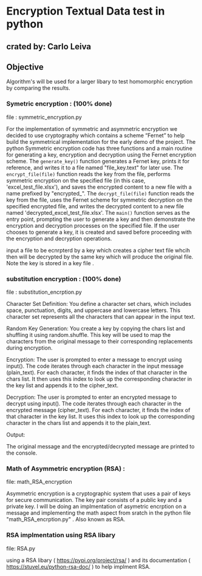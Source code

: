 # Encryption Textual Data test in python

## crated by: Carlo Leiva 

## Objective

Algorithm's will be used for a larger libary to test homomorphic encryption by comparing the results.

### Symetric encryption : (100% done)

file : symmetric_encryption.py

For the implementation of symmetric and asymmetric encryption we decided to use cryptography which contains a scheme “Fernet” to help build the symmetrical implementation for the early demo of the project. The python Symmetric encryption code has three functions and a main routine for generating a key, encryption and decryption using the Fernet encryption scheme. The `generate_key()` function generates a Fernet key, prints it for reference, and writes it to a file named "file_key.text" for later use. The `encrypt_file(file)` function reads the key from the file, performs symmetric encryption on the specified file (in this case, 'excel_test_file.xlsx'), and saves the encrypted content to a new file with a name prefixed by "encrypted_". The `decrypt_file(file)` function reads the key from the file, uses the Fernet scheme for symmetric decryption on the specified encrypted file, and writes the decrypted content to a new file named 'decrypted_excel_test_file.xlsx'. The `main()` function serves as the entry point, prompting the user to generate a key and then demonstrate the encryption and decryption processes on the specified file. If the user chooses to generate a key, it is created and saved before proceeding with the encryption and decryption operations. 

input a file to be ecnrpterd by a key which creates a cipher text file whcih then will be decrypted by the same key which will produce the original file. Note the key is stored in a key file .

### substitution encryption : (100% done)

file : substitution_encrption.py

Character Set Definition:
You define a character set chars, which includes space, punctuation, digits, and uppercase and lowercase letters. This character set represents all the characters that can appear in the input text.

Random Key Generation:
You create a key by copying the chars list and shuffling it using random.shuffle. This key will be used to map the characters from the original message to their corresponding replacements during encryption.

Encryption:
The user is prompted to enter a message to encrypt using input().
The code iterates through each character in the input message (plain_text).
For each character, it finds the index of that character in the chars list.
It then uses this index to look up the corresponding character in the key list and appends it to the cipher_text.

Decryption:
The user is prompted to enter an encrypted message to decrypt using input().
The code iterates through each character in the encrypted message (cipher_text).
For each character, it finds the index of that character in the key list.
It uses this index to look up the corresponding character in the chars list and appends it to the plain_text.

Output:

The original message and the encrypted/decrypted message are printed to the console.

### Math of Asymmetric encryption (RSA) :

file: math_RSA_encryption

Asymmetric encryption is a cryptographic system that uses a pair of keys for secure communication. The key pair consists of a public key and a private key. I will be doing an implmentation of asymetric encrption on a message and implementing the math aspect from sratch in the python file "math_RSA_encrption.py" . Also known as RSA.

### RSA implmentation using RSA libary

file: RSA.py

using a RSA libary ( https://pypi.org/project/rsa/ ) and its documentation ( https://stuvel.eu/python-rsa-doc/ ) to help implment RSA.
